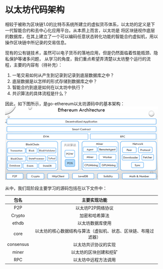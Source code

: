 # 以太坊代码架构
相较于被称为区块链1.0的比特币系统所建立的虚拟货币体系，以太坊的定义是下一代智能合约和去中心化应用平台。从本质上而言，以太坊是
将区块链视作底层的数据库，在其上建立了一个可以编码任意状态转化功能的智能合约虚拟机，用以操作区块链中所记录的交易信息。

现有的公有链技术，虽然可以电子货币的落地应用，但是仍然面临着性能瓶颈、隐私保护等诸多问题，
从学习的角度，我们重点希望弄清楚以太坊整个运行的流程，主要的内容有（待补充）：
 1. 一笔交易如何从产生到记录到记录到底层数据库之中？
 2. 底层数据是以怎样的形式存储到数据库之中？
 3. 智能合约到底是如何在以太坊中执行？
 4. 共识算法的具体流程是什么？

因此，如下图所示，是go-ethereum以太坊源码中的基本架构：
![Architecture.png](img/architecture.png)

从中，我们现阶段主要学习的源码包括在以下文件中：

|包名 | 主要实现功能|
| :-: | :-: |
|P2P  |以太坊P2P网络协议|
|Crypto|加密和哈希算法|
|ethdb|以太坊数据库使用|
|core|以太坊的核心数据结构与算法（虚拟机、状态、区块链、布隆过滤器）|
|consensus|以太坊共识协议的实现|
|miner|以太坊的区块创建和挖矿|
|RPC|以太坊中远程方法调用|

